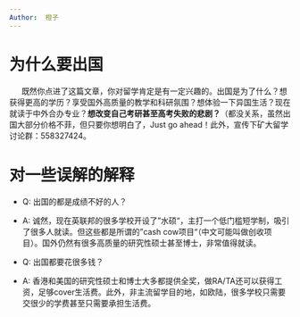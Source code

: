 ```yaml
---
Author:  橙子
---
```



# 为什么要出国

&ensp; &ensp; 既然你点进了这篇文章，你对留学肯定是有一定兴趣的。出国是为了什么？想获得更高的学历？享受国外高质量的教学和科研氛围？想体验一下异国生活？现在就读于中外合办专业？**想改变自己考研甚至高考失败的悲剧？**（都没关系，虽然出国大部分价格不菲，但只要你想明白了，Just go ahead！此外，宣传下矿大留学讨论群：558327424。

# 对一些误解的解释

- Q: 出国的都是成绩不好的人？
- A: 诚然，现在英联邦的很多学校开设了”水硕“，主打一个低门槛短学制，吸引了很多人就读。但这些都是所谓的”cash cow项目“（中文可能叫做创收项目）。国外仍然有很多高质量的研究性硕士甚至博士，非常值得就读。

- Q: 出国都要花很多钱？
- A: 香港和美国的研究性硕士和博士大多都提供全奖，做RA/TA还可以获得工资，足够cover生活费。此外，非主流留学目的地，如欧陆，很多学校只需要交很少的学费甚至只需要承担生活费。
